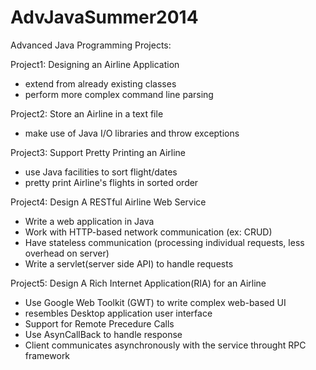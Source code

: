 AdvJavaSummer2014
=================

Advanced Java Programming Projects:

Project1: Designing an Airline Application
  - extend from already existing classes
  - perform more complex command line parsing

Project2: Store an Airline in a text file
  - make use of Java I/O libraries and throw exceptions

Project3: Support Pretty Printing an Airline
  - use Java facilities to sort flight/dates
  - pretty print Airline's flights in sorted order

Project4: Design A RESTful Airline Web Service
  - Write a web application in Java
  - Work with HTTP-based network communication (ex: CRUD)
  - Have stateless communication (processing individual requests, less overhead on server)
  - Write a servlet(server side API) to handle requests

Project5: Design A Rich Internet Application(RIA) for an Airline
  - Use Google Web Toolkit (GWT) to write complex web-based UI
  - resembles Desktop application user interface
  - Support for Remote Precedure Calls
  - Use AsynCallBack to handle response
  - Client communicates asynchronously with the service throught RPC framework
